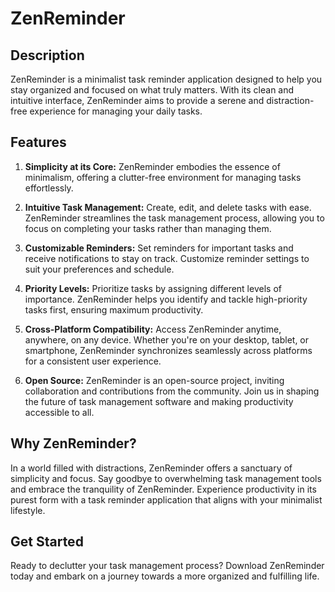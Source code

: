 
# ZenReminder

## Description
ZenReminder is a minimalist task reminder application designed to help you stay organized and focused on what truly matters. With its clean and intuitive interface, ZenReminder aims to provide a serene and distraction-free experience for managing your daily tasks.

## Features

1. **Simplicity at its Core:** ZenReminder embodies the essence of minimalism, offering a clutter-free environment for managing tasks effortlessly.

2. **Intuitive Task Management:** Create, edit, and delete tasks with ease. ZenReminder streamlines the task management process, allowing you to focus on completing your tasks rather than managing them.

3. **Customizable Reminders:** Set reminders for important tasks and receive notifications to stay on track. Customize reminder settings to suit your preferences and schedule.

4. **Priority Levels:** Prioritize tasks by assigning different levels of importance. ZenReminder helps you identify and tackle high-priority tasks first, ensuring maximum productivity.

5. **Cross-Platform Compatibility:** Access ZenReminder anytime, anywhere, on any device. Whether you're on your desktop, tablet, or smartphone, ZenReminder synchronizes seamlessly across platforms for a consistent user experience.

6. **Open Source:** ZenReminder is an open-source project, inviting collaboration and contributions from the community. Join us in shaping the future of task management software and making productivity accessible to all.

## Why ZenReminder?

In a world filled with distractions, ZenReminder offers a sanctuary of simplicity and focus. Say goodbye to overwhelming task management tools and embrace the tranquility of ZenReminder. Experience productivity in its purest form with a task reminder application that aligns with your minimalist lifestyle.

## Get Started

Ready to declutter your task management process? Download ZenReminder today and embark on a journey towards a more organized and fulfilling life.
